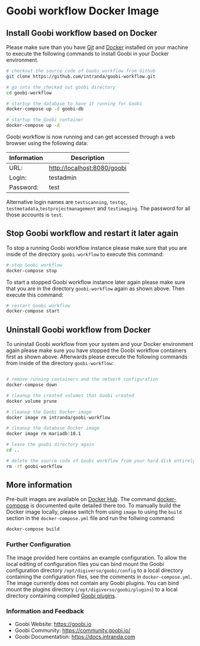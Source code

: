 # Goobi workflow Docker Image

## Install Goobi workflow based on Docker

Please make sure than you have [Git](https://git-scm.com/) and [Docker](https://www.docker.com/) installed on your machine to execute the following commands to install Goobi in your Docker environment.

```bash
# checkout the source code of Goobi workflow from Github
git clone https://github.com/intranda/goobi-workflow.git

# go into the checked out goobi directory
cd goobi-workflow

# startup the database to have it running for Goobi
docker-compose up -d goobi-db

# startup the Goobi container
docker-compose up -d
```

Goobi workflow is now running and can get accessed through a web browser using the following data:

Information | Description
------------|----------------------------
URL:        | <http://localhost:8080/goobi>
Login:      | testadmin
Password:   | test

Alternative login names are `testscanning`, `testqc`, `testmetadata`,`testprojectmanagement` and `testimaging`. The password for all those accounts is `test`.

## Stop Goobi workflow and restart it later again

To stop a running Goobi workflow instance please make sure that you are inside of the directory `goobi-workflow` to execute this command:

```bash
# stop Goobi workflow
docker-compose stop
```

To start a stopped Goobi workflow instance later again please make sure that you are in the directory `goobi-workflow` again as shown above. Then execute this command:

```bash
# restart Goobi workflow
docker-compose start
```

## Uninstall Goobi workflow from Docker

To uninstall Goobi workflow from your system and your Docker environment again please make sure you have stopped the Goobi workflow containers first as shown above. Afterwards please execute the following commands from inside of the directory `goobi-workflow`:

```bash

# remove running containers and the network configuration
docker-compose down

# cleanup the created volumes that Goobi created
docker volume prune

# cleanup the Goobi Docker image
docker image rm intranda/goobi-workflow

# cleanup the database Docker image
docker image rm mariadb:10.1

# leave the goobi directory again
cd ..

# delete the source code of Goobi workflow from your hard disk entirely
rm -rf goobi-workflow
```

## More information

Pre-built images are available on [Docker Hub](https://hub.docker.com/r/intranda/goobi-workflow). The command [docker-compose](https://docs.docker.com/compose/) is documented quite detailed there too.
To manually build the Docker image locally, please switch from using `image` to using the `build` section in the `docker-compose.yml` file and run the follwing command:

```bash
docker-compose build
```

### Further Configuration

The image provided here contains an example configuration. To allow the local editing of configuration files you can bind mount the Goobi configuration directory `/opt/digiverso/goobi/config` to a local directory containing the configuration files, see the comments in `docker-compose.yml`.
The image currently does not contain any Goobi plugins. You can bind mount the plugins directory (`/opt/digiverso/goobi/plugins`) to a local directory containing compiled [Goobi plugins](https://docs.intranda.com/goobi-workflow-plugins-en/).

### Information and Feedback

- Goobi Website: https://goobi.io
- Goobi Community: https://community.goobi.io/
- Goobi Documentation: https://docs.intranda.com
